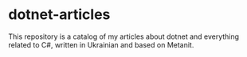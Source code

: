 # dotnet-articles
This repository is a catalog of my articles about dotnet and everything related to C#, written in Ukrainian and based on Metanit.
